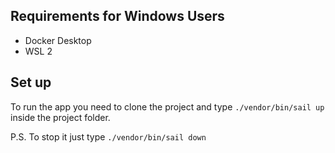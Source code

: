 ## Requirements for Windows Users
- Docker Desktop
- WSL 2

## Set up

To run the app you need to clone the project and type ```./vendor/bin/sail up``` inside the project folder.

P.S. To stop it just type ```./vendor/bin/sail down```
